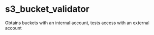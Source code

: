 # s3_bucket_validator
Obtains buckets with an internal account, tests access with an external account
